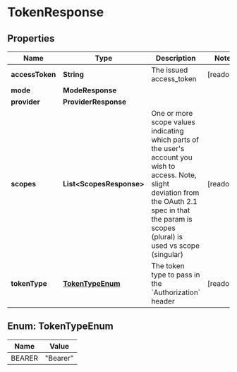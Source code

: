 

# TokenResponse


## Properties

Name | Type | Description | Notes
------------ | ------------- | ------------- | -------------
**accessToken** | **String** | The issued access_token |  [readonly]
**mode** | **ModeResponse** |  | 
**provider** | **ProviderResponse** |  | 
**scopes** | **List&lt;ScopesResponse&gt;** | One or more scope values indicating which parts of the user&#39;s account you wish to access.  Note, slight deviation from the OAuth 2.1 spec in that the param is scopes (plural) is used vs scope (singular)  |  [readonly]
**tokenType** | [**TokenTypeEnum**](#TokenTypeEnum) | The token type to pass in the &#x60;Authorization&#x60; header |  [readonly]



## Enum: TokenTypeEnum

Name | Value
---- | -----
BEARER | &quot;Bearer&quot;



